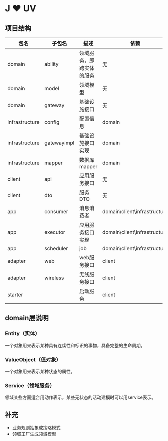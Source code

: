 # J ❤ UV

## 项目结构

| 包名 | 子包名 | 描述 | 依赖 |
| ---- | ---- | ---- | ---- |
| domain | ability | 领域服务，即跨实体的服务 | 无 |
| domain | model | 领域模型 | 无 |
| domain | gateway | 基础设施接口 | 无 |
| infrastructure | config | 配置信息 | domain |
| infrastructure | gatewayimpl | 基础设施接口实现 | domain |
| infrastructure | mapper | 数据库mapper | domain |
| client | api | 应用服务接口 | 无 |
| client | dto | 服务DTO | 无 |
| app | consumer | 消息消费者 | domain\client\infrastructure |
| app | executor | 应用服务接口实现 | domain\client\infrastructure |
| app | scheduler | job | domain\client\infrastructure |
| adapter | web | web服务接口 | client |
| adapter | wireless | 无线服务接口 | client |
| starter |  | 启动服务 | client |

## domain层说明

### Entity（实体）
一个对象用来表示某种具有连续性和标识的事物，具备完整的生命周期。

### ValueObject（值对象）
一个对象用来表示某种状态的属性。

### Service（领域服务）
领域某些方面适合用动作表示，某些无状态的活动建模时可以用service表示。

## 补充
- 业务规则抽象成策略模式
- 领域工厂生成领域模型

